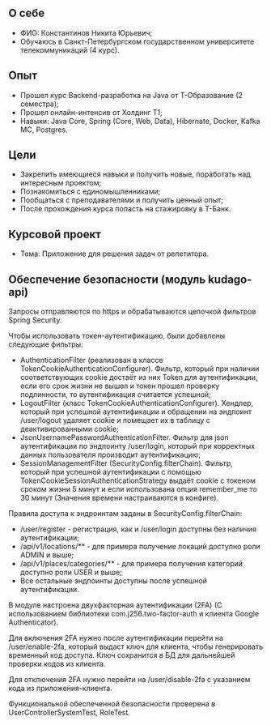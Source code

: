 ## О себе

* ФИО: Константинов Никита Юрьевич;
* Обучаюсь в Санкт-Петербургском государственном университете телекоммуникаций (4 курс).

## Опыт

* Прошел курс Backend-разработка на Java от Т-Образование (2 семестра);
* Прошел онлайн-интенсив от Холдинг Т1;
* Навыки: Java Core, Spring (Core, Web, Data), Hibernate, Docker, Kafka MC, Postgres.

## Цели

* Закрепить имеющиеся навыки и получить новые, поработать над интересным проектом;
* Познакомиться с единомышленниками;
* Пообщаться с преподавателями и получить ценный опыт;
* После прохождения курса попасть на стажировку в Т-Банк.

## Курсовой проект

* Тема: Приложение для решения задач от репетитора.

## Обеспечение безопасности (модуль kudago-api)

Запросы отправляются по https и обрабатываются цепочкой фильтров Spring Security.

Чтобы использовать токен-аутентификацию, были добавлены следующие фильтры:
* AuthenticationFilter (реализован в классе TokenCookieAuthenticationConfigurer). 
Фильтр, который при наличии соответствующих cookie достаёт из них Token для аутентификации,
если его срок жизни не вышел и токен прошел проверку подлинности, то аутентификация считается успешной;
* LogoutFilter (класс TokenCookieAuthenticationConfigurer). Хендлер, который при успешной
аутентификации и обращении на эндпоинт /user/logout удаляет cookie и помещает их в таблицу
с деактивированными cookie;
* JsonUsernamePasswordAuthenticationFilter. Фильтр для json аутентификации по эндпоинту /user/login,
который при корректных данных пользователя производит аутентификацию;
* SessionManagementFilter (SecurityConfig.filterChain). Фильтр, который при успешной аутентификации
с помощью TokenCookieSessionAuthenticationStrategy выдаёт cookie с токеном сроком жизни 5 минут 
и если использована опция remember_me то 30 минут (Значения времени настраиваются в конфиге).

Правила доступа к эндроинтам заданы в SecurityConfig.filterChain:
* /user/register - регистрация, как и /user/login доступны без наличия аутентификации;
* /api/v1/locations/** - для примера получение локаций доступно роли ADMIN и выше;
* /api/v1/places/categories/** - для примера получения категорий доступно роли USER и выше;
* Все остальные эндпоинты доступны после успешной аутентификации.

В модуле настроена двухфакторная аутентификации (2FA) (С использованием библиотеки com.j256.two-factor-auth
и клиента Google Authenticator).

Для включения 2FA нужно после аутентификации перейти на /user/enable-2fa, который выдаст ключ для клиента,
чтобы генерировать временный код доступа. Ключ сохранится в БД для дальнейшей проверки кодов из клиента.

Для отключения 2FA нужно перейти на /user/disable-2fa с указанием кода из приложения-клиента.

Функциональной обеспеченной безопасности проверена в UserControllerSystemTest, RoleTest.